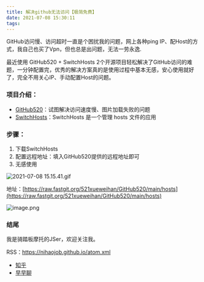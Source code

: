 ```yaml
---
title: 解决github无法访问【极简免费】
date: 2021-07-08 15:30:11
tags:
---
```

GitHub访问慢、访问超时一直是个困扰我的问题，网上各种ping IP、配Host的方式，我自己也买了Vpn，但也总是出问题，无法一劳永逸.


最近使用  GitHub520 + SwitchHosts 2个开源项目轻松解决了GitHub访问的难题，一分钟配置完，优秀的解决方案真的是使用过程中基本无感，安心使用就好了，完全不用关心IP、手动配置Host的问题。


### 项目介绍：

- [GitHub520](https://github.com/521xueweihan/GitHub520)：试图解决访问速度慢、图片加载失败的问题
- [SwitchHosts](https://github.com/oldj/SwitchHosts)：SwitchHosts 是一个管理 hosts 文件的应用



### 步骤：

1. 下载SwitchHosts
2. 配置远程地址：填入GitHub520提供的远程地址即可
3. 无感使用

![2021-07-08 15.15.41.gif](https://p3-juejin.byteimg.com/tos-cn-i-k3u1fbpfcp/d6f6e65403a24ba69cb06ca7d5187670~tplv-k3u1fbpfcp-watermark.image)




地址：[https://raw.fastgit.org/521xueweihan/GitHub520/main/hosts](https://raw.fastgit.org/521xueweihan/GitHub520/main/hosts)

![image.png](https://p3-juejin.byteimg.com/tos-cn-i-k3u1fbpfcp/dad50df9f94544bea31c9b89132a48ce~tplv-k3u1fbpfcp-zoom-1.image)



### 结尾

我是骑踏板摩托的JSer，欢迎关注我。

RSS：https://nihaojob.github.io/atom.xml

- [知乎](https://www.zhihu.com/people/nihaojob)
- [早早聊](https://www.yuque.com/zaotalk/ip/yg2gct)


